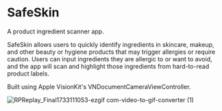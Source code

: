 # SafeSkin

A product ingredient scanner app.

SafeSkin allows users to quickly identify ingredients in skincare, makeup, and other beauty or hygiene products that may trigger allergies or require caution. Users can input ingredients they are allergic to or want to avoid, and the app will scan and highlight those ingredients from hard-to-read product labels.

Built using Apple VisionKit's VNDocumentCameraViewController.

![RPReplay_Final1733111053-ezgif com-video-to-gif-converter (1)](https://github.com/user-attachments/assets/5f47ed17-9067-421d-857b-35868ecefeff)
